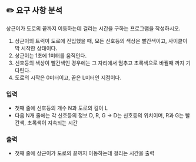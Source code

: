 ## ✏️ 요구 사항 분석

상근이가 도로의 끝까지 이동하는데 걸리는 시간을 구하는 프로그램을 작성하시오.

1. 상근이의 트럭이 도로에 진입했을 때, 모든 신호등의 색상은 빨간색이고, 사이클이 막 시작한 상태이다.
2. 상근이는 1초에 1미터를 움직인다.
3. 신호등의 색상이 빨간색인 경우에는 그 자리에서 멈추고 초록색으로 바뀔때 까지 기다린다.
4. 도로의 시작은 0미터이고, 끝은 L미터인 지점이다.

### 입력

- 첫째 줄에 신호등의 개수 N과 도로의 길이 L
- 다음 N개 줄에는 각 신호등의 정보 D, R, G -> D는 신호등의 위치이며, R과 G는 빨간색, 초록색이 지속되는 시간

### 출력

- 첫째 줄에 상근이가 도로의 끝까지 이동하는데 걸리는 시간을 출력
